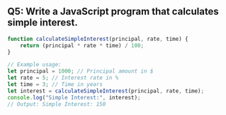
## Q5: Write a JavaScript program that calculates simple interest.
```javascript
function calculateSimpleInterest(principal, rate, time) {
    return (principal * rate * time) / 100;
}

// Example usage:
let principal = 1000; // Principal amount in $
let rate = 5; // Interest rate in %
let time = 3; // Time in years
let interest = calculateSimpleInterest(principal, rate, time);
console.log("Simple Interest:", interest); 
// Output: Simple Interest: 150
